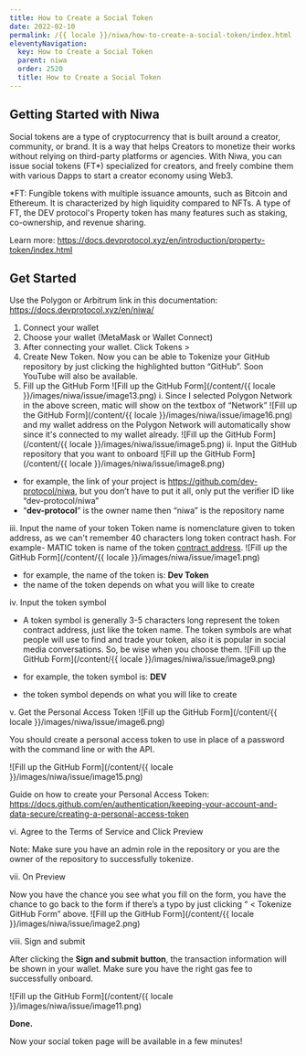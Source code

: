 ```yaml
---
title: How to Create a Social Token
date: 2022-02-10
permalink: /{{ locale }}/niwa/how-to-create-a-social-token/index.html
eleventyNavigation:
  key: How to Create a Social Token
  parent: niwa
  order: 2520
  title: How to Create a Social Token
---
```


## Getting Started with Niwa

Social tokens are a type of cryptocurrency that is built around a creator, community, or brand. It is a way that helps Creators to monetize their works without relying on third-party platforms or agencies. With Niwa, you can issue social tokens (FT\*) specialized for creators, and freely combine them with various Dapps to start a creator economy using Web3.

\*FT: Fungible tokens with multiple issuance amounts, such as Bitcoin and Ethereum. It is characterized by high liquidity compared to NFTs. A type of FT, the DEV protocol's Property token has many features such as staking, co-ownership, and revenue sharing.

Learn more: https://docs.devprotocol.xyz/en/introduction/property-token/index.html

## Get Started

Use the Polygon or Arbitrum link in this documentation: https://docs.devprotocol.xyz/en/niwa/

1. Connect your wallet
2. Choose your wallet (MetaMask or Wallet Connect)
3. After connecting your wallet. Click Tokens >
4. Create New Token. Now you can be able to Tokenize your GitHub repository by just clicking the highlighted button “GitHub”. Soon YouTube will also be available.
5. Fill up the GitHub Form
   ![Fill up the GitHub Form](/content/{{ locale }}/images/niwa/issue/image13.png)
   i. Since I selected Polygon Network in the above screen, matic will show on the textbox of “Network”
   ![Fill up the GitHub Form](/content/{{ locale }}/images/niwa/issue/image16.png)
   and my wallet address on the Polygon Network will automatically show since it's connected to my wallet already.
   ![Fill up the GitHub Form](/content/{{ locale }}/images/niwa/issue/image5.png)
   ii. Input the GitHub repository that you want to onboard
   ![Fill up the GitHub Form](/content/{{ locale }}/images/niwa/issue/image8.png)

- for example, the link of your project is https://github.com/dev-protocol/niwa, but you don’t have to put it all, only put the verifier ID like “dev-protocol/niwa”
- “**dev-protocol**” is the owner name then “niwa” is the repository name

iii. Input the name of your token
Token name is nomenclature given to token address, as we can't remember 40 characters long token contract hash. For example- MATIC token is name of the token [contract address](https://etherscan.io/address/0x7D1AfA7B718fb893dB30A3aBc0Cfc608AaCfeBB0).
![Fill up the GitHub Form](/content/{{ locale }}/images/niwa/issue/image1.png)

- for example, the name of the token is: **Dev Token**
- the name of the token depends on what you will like to create

iv. Input the token symbol

- A token symbol is generally 3-5 characters long represent the token contract address, just like the token name. The token symbols are what people will use to find and trade your token, also it is popular in social media conversations. So, be wise when you choose them.
  ![Fill up the GitHub Form](/content/{{ locale }}/images/niwa/issue/image9.png)

- for example, the token symbol is: **DEV**
- the token symbol depends on what you will like to create

v. Get the Personal Access Token
![Fill up the GitHub Form](/content/{{ locale }}/images/niwa/issue/image6.png)

You should create a personal access token to use in place of a password with the command line or with the API.

![Fill up the GitHub Form](/content/{{ locale }}/images/niwa/issue/image15.png)

Guide on how to create your Personal Access Token: https://docs.github.com/en/authentication/keeping-your-account-and-data-secure/creating-a-personal-access-token

vi. Agree to the Terms of Service and Click Preview

Note: Make sure you have an admin role in the repository or you are the owner of the repository to successfully tokenize.

vii. On Preview

Now you have the chance you see what you fill on the form, you have the chance to go back to the form if there’s a typo by just clicking “ < Tokenize GitHub Form” above.
![Fill up the GitHub Form](/content/{{ locale }}/images/niwa/issue/image2.png)

viii. Sign and submit

After clicking the **Sign and submit button**, the transaction information will be shown in your wallet. Make sure you have the right gas fee to successfully onboard.

![Fill up the GitHub Form](/content/{{ locale }}/images/niwa/issue/image11.png)

**Done.**

Now your social token page will be available in a few minutes!
